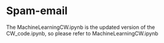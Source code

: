 # Spam-email

The MachineLearningCW.ipynb is the updated version of the CW_code.ipynb, so please refer to MachineLearningCW.ipynb
